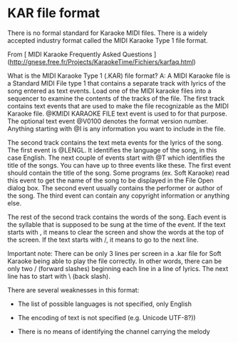 #  KAR file format 

There is no formal standard for Karaoke MIDI files.
      There is a widely accepted industry format called
      the MIDI Karaoke Type 1 file format.

From
 [
	MIDI Karaoke Frequently Asked Questions
      ] (http://gnese.free.fr/Projects/KaraokeTime/Fichiers/karfaq.html)


What is the MIDI Karaoke Type 1 (.KAR) file format? A:
	  A MIDI Karaoke file is a Standard MIDI File type 1 that 
	  contains a separate track with lyrics of the song entered 
	  as text events. Load one of the MIDI karaoke files into a
	  sequencer to examine the contents of the tracks of the file. 
	  The first track contains text events that are used to make the 
	  file recognizable as the MIDI Karaoke file. @KMIDI KARAOKE 
	  FILE text event is used to for that purpose. The optional text
	  event @V0100 denotes the format version number. Anything 
	  starting with @I is any information you want to include in the file.

The second track contains the text meta events for the 
	  lyrics of the song. The first event is @LENGL. It 
	  identifies the language of the song, in this case English. 
	  The next couple of events start with @T which identifies 
	  the title of the songs. You can have up to three events like 
	  these. The first event should contain the title of the song. 
	  Some programs (ex. Soft Karaoke) read this event to get the
	  name of the song to be displayed in the File Open dialog box.
	  The second event usually contains the performer or author 
	  of the song. The third event can contain any copyright 
	  information or anything else.

The rest of the second track contains the words of the song.
	  Each event is the syllable that is supposed to be sung at the 
	  time of the event. If the text starts with \, it means to 
	  clear the screen and show the words at the top of the screen. 
	  If the text starts with /, it means to go to the next line.

Important note: There can be only 3 lines per screen 
	  in a .kar file for Soft Karaoke being able to play the file
	  correctly. In other words, there can be only two / (forward 
	  slashes) beginning each line in a line of lyrics.
	  The next line has to start with \ (back slash).



There are several weaknesses in this format:

+  The list of possible languages is not specified,
	  only English


+  The encoding of text is not specified (e.g. Unicode UTF-8?))


+  There is no means of identifying the channel carrying
	  the melody




